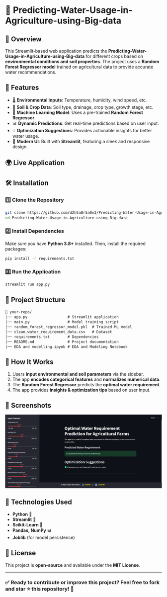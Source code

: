 # 🌱 Predicting-Water-Usage-in-Agriculture-using-Big-data  

## 📖 Overview  
This Streamlit-based web application predicts the **Predicting-Water-Usage-in-Agriculture-using-Big-data** for different crops based on **environmental conditions and soil properties**. The project uses a **Random Forest Regressor model** trained on agricultural data to provide accurate water recommendations.  

## 🚀 Features  
- 🌡️ **Environmental Inputs**: Temperature, humidity, wind speed, etc.  
- 🌱 **Soil & Crop Data**: Soil type, drainage, crop type, growth stage, etc.  
- 🤖 **Machine Learning Model**: Uses a pre-trained **Random Forest Regressor**.  
- 📊 **Dynamic Predictions**: Get real-time predictions based on user input.  
- 💡 **Optimization Suggestions**: Provides actionable insights for better water usage.  
- 🎨 **Modern UI**: Built with **Streamlit**, featuring a sleek and responsive design.


## 🌍 Live Application  

## 🛠️ Installation  
### **1️⃣ Clone the Repository**  
```sh
git clone https://github.com/d2h5a0r5a0n3/Predicting-Water-Usage-in-Agriculture-using-Big-data
cd Predicting-Water-Usage-in-Agriculture-using-Big-data
```

### **2️⃣ Install Dependencies**  
Make sure you have **Python 3.8+** installed. Then, install the required packages:  
```sh
pip install -r requirements.txt
```

### **3️⃣ Run the Application**  
```sh
streamlit run app.py
```

## 📂 Project Structure  
```
📁 your-repo/
│── app.py                  # Streamlit application
│── main.py                 # Model training script
│── random_forest_regressor_model.pkl  # Trained ML model
│── clean_water_requirement_data.csv   # Dataset
│── requirements.txt        # Dependencies
│── README.md               # Project documentation           
│── EDA and modelling.ipynb # EDA and Modeling Notebook           
```

## 🎯 How It Works  
1. Users **input environmental and soil parameters** via the sidebar.  
2. The app **encodes categorical features** and **normalizes numerical data**.  
3. The **Random Forest Regressor** predicts the **optimal water requirement**.  
4. The app provides **insights & optimization tips** based on user input.  

## 📸 Screenshots  
![App Screenshot](image.png)

## 📌 Technologies Used  
- **Python** 🐍  
- **Streamlit** 🎨  
- **Scikit-Learn** 🤖  
- **Pandas, NumPy** 📊  
- **Joblib** (for model persistence)  


## 📜 License  
This project is **open-source** and available under the **MIT License**.  

---

### ✅ Ready to contribute or improve this project? Feel free to fork and star ⭐ this repository! 🚀  
